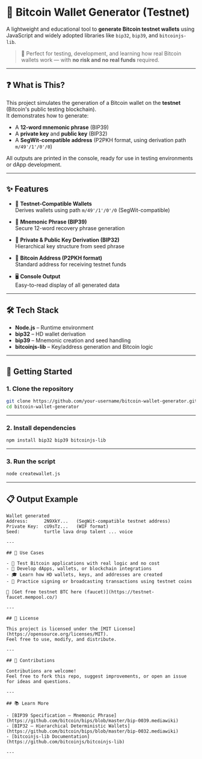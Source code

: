 # 💼 Bitcoin Wallet Generator (Testnet)

A lightweight and educational tool to **generate Bitcoin testnet wallets** using JavaScript and widely adopted libraries like `bip32`, `bip39`, and `bitcoinjs-lib`.

> 🔐 Perfect for testing, development, and learning how real Bitcoin wallets work — with **no risk and no real funds** required.

---

## ❓ What is This?

This project simulates the generation of a Bitcoin wallet on the **testnet** (Bitcoin's public testing blockchain).  
It demonstrates how to generate:

- A **12-word mnemonic phrase** (BIP39)
- A **private key** and **public key** (BIP32)
- A **SegWit-compatible address** (P2PKH format, using derivation path `m/49'/1'/0'/0`)

All outputs are printed in the console, ready for use in testing environments or dApp development.

---

## ✨ Features

- 🔐 **Testnet-Compatible Wallets**  
  Derives wallets using path `m/49'/1'/0'/0` (SegWit-compatible)

- 🧠 **Mnemonic Phrase (BIP39)**  
  Secure 12-word recovery phrase generation

- 🔑 **Private & Public Key Derivation (BIP32)**  
  Hierarchical key structure from seed phrase

- 🏦 **Bitcoin Address (P2PKH format)**  
  Standard address for receiving testnet funds

- 🖥️ **Console Output**  
  Easy-to-read display of all generated data

---

## 🛠️ Tech Stack

- **Node.js** – Runtime environment  
- **bip32** – HD wallet derivation  
- **bip39** – Mnemonic creation and seed handling  
- **bitcoinjs-lib** – Key/address generation and Bitcoin logic

---

## 🚀 Getting Started

### 1. Clone the repository

```bash
git clone https://github.com/your-username/bitcoin-wallet-generator.git
cd bitcoin-wallet-generator
``` 

---
### 2. Install dependencies

```bash
npm install bip32 bip39 bitcoinjs-lib
```

---

### 3. Run the script
```bash
node createwallet.js
```

---
## 📋 Output Example

```
Wallet generated
Address:      2N9XkY...   (SegWit-compatible testnet address)
Private Key:  cU9sTz...   (WIF format)
Seed:         turtle lava drop talent ... voice

---

## 🧪 Use Cases

- 🔬 Test Bitcoin applications with real logic and no cost  
- 🧱 Develop dApps, wallets, or blockchain integrations  
- 🎓 Learn how HD wallets, keys, and addresses are created  
- 🔁 Practice signing or broadcasting transactions using testnet coins

🔗 [Get free testnet BTC here (faucet)](https://testnet-faucet.mempool.co/)

---

## 📄 License

This project is licensed under the [MIT License](https://opensource.org/licenses/MIT).  
Feel free to use, modify, and distribute.

---

## 🤝 Contributions

Contributions are welcome!  
Feel free to fork this repo, suggest improvements, or open an issue for ideas and questions.

---

## 📚 Learn More

- [BIP39 Specification – Mnemonic Phrase](https://github.com/bitcoin/bips/blob/master/bip-0039.mediawiki)  
- [BIP32 – Hierarchical Deterministic Wallets](https://github.com/bitcoin/bips/blob/master/bip-0032.mediawiki)  
- [bitcoinjs-lib Documentation](https://github.com/bitcoinjs/bitcoinjs-lib)

---
